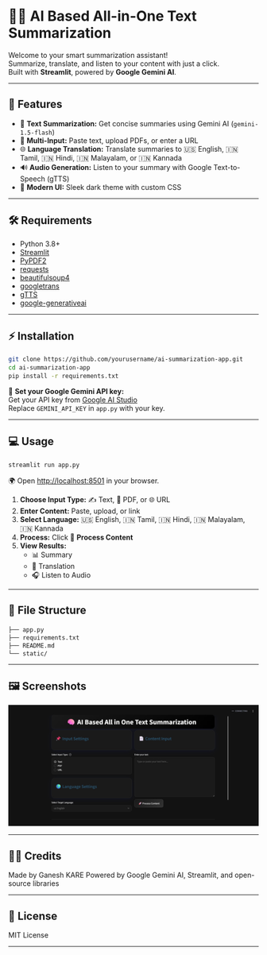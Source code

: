 # 🧠✨ AI Based All-in-One Text Summarization

Welcome to your smart summarization assistant!  
Summarize, translate, and listen to your content with just a click.  
Built with **Streamlit**, powered by **Google Gemini AI**.

---

## 🚀 Features

- 📝 **Text Summarization:** Get concise summaries using Gemini AI (`gemini-1.5-flash`)
- 📄 **Multi-Input:** Paste text, upload PDFs, or enter a URL
- 🌐 **Language Translation:** Translate summaries to 🇺🇸 English, 🇮🇳 Tamil, 🇮🇳 Hindi, 🇮🇳 Malayalam, or 🇮🇳 Kannada
- 🔊 **Audio Generation:** Listen to your summary with Google Text-to-Speech (gTTS)
- 🎨 **Modern UI:** Sleek dark theme with custom CSS

---

## 🛠️ Requirements

- Python 3.8+
- [Streamlit](https://streamlit.io/)  
- [PyPDF2](https://pypi.org/project/PyPDF2/)  
- [requests](https://pypi.org/project/requests/)  
- [beautifulsoup4](https://pypi.org/project/beautifulsoup4/)  
- [googletrans](https://pypi.org/project/googletrans/)  
- [gTTS](https://pypi.org/project/gTTS/)  
- [google-generativeai](https://pypi.org/project/google-generativeai/)  

---

## ⚡ Installation

```bash
git clone https://github.com/yourusername/ai-summarization-app.git
cd ai-summarization-app
pip install -r requirements.txt
```

🔑 **Set your Google Gemini API key:**  
Get your API key from [Google AI Studio](https://aistudio.google.com/)  
Replace `GEMINI_API_KEY` in `app.py` with your key.

---

## 💻 Usage

```bash
streamlit run app.py
```

🌍 Open [http://localhost:8501](http://localhost:8501) in your browser.

1. **Choose Input Type:** ✍️ Text, 📄 PDF, or 🌐 URL  
2. **Enter Content:** Paste, upload, or link  
3. **Select Language:** 🇺🇸 English, 🇮🇳 Tamil, 🇮🇳 Hindi, 🇮🇳 Malayalam, 🇮🇳 Kannada  
4. **Process:** Click 🚀 **Process Content**  
5. **View Results:**  
   - 📊 Summary  
   - 🔄 Translation  
   - 🎧 Listen to Audio

---

## 📁 File Structure

```
├── app.py
├── requirements.txt
├── README.md
└── static/
```

---

## 🖼️ Screenshots

![App Screenshot](Images/screenshot.png)

---

## 👨‍💻 Credits

Made by Ganesh KARE 
Powered by Google Gemini AI, Streamlit, and open-source libraries

---

## 📜 License

MIT License

---
